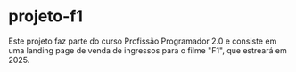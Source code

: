 # projeto-f1
Este projeto faz parte do curso Profissão Programador 2.0 e consiste em uma landing page de venda de ingressos para o filme "F1", que estreará em 2025.
